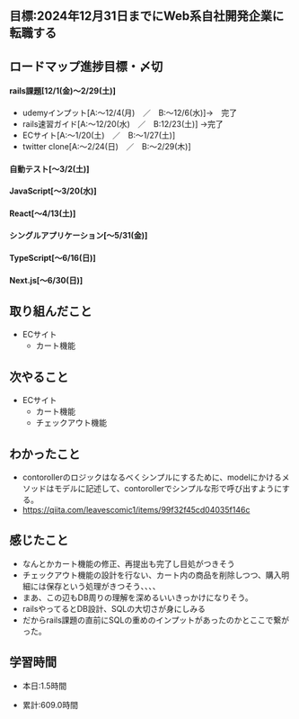 ## 目標:2024年12月31日までにWeb系自社開発企業に転職する

## ロードマップ進捗目標・〆切
#### rails課題[12/1(金)～2/29(土)]
* udemyインプット[A:～12/4(月)　／　B:～12/6(水)]→　完了
* rails速習ガイド[A:～12/20(水)　／　B:12/23(土)]
→完了
* ECサイト[A:～1/20(土)　／　B:～1/27(土)]
* twitter clone[A:～2/24(日)　／　B:～2/29(木)]

#### 自動テスト[～3/2(土)]
#### JavaScript[～3/20(水)]
#### React[～4/13(土)]
#### シングルアプリケーション[～5/31(金)]
#### TypeScript[～6/16(日)]
#### Next.js[～6/30(日)]


## 取り組んだこと
- ECサイト
  - カート機能


## 次やること
- ECサイト
  - カート機能
  - チェックアウト機能
  
## わかったこと
* contorollerのロジックはなるべくシンプルにするために、modelにかけるメソッドはモデルに記述して、contorollerでシンプルな形で呼び出すようにする。
* https://qiita.com/leavescomic1/items/99f32f45cd04035f146c

 
## 感じたこと
* なんとかカート機能の修正、再提出も完了し目処がつきそう
* チェックアウト機能の設計を行ない、カート内の商品を削除しつつ、購入明細には保存という処理がきつそう、、、、
* まあ、この辺もDB周りの理解を深めるいいきっかけになりそう。
* railsやってるとDB設計、SQLの大切さが身にしみる
* だからrails課題の直前にSQLの重めのインプットがあったのかとここで繋がった。
## 学習時間
- 本日:1.5時間

- 累計:609.0時間
  
